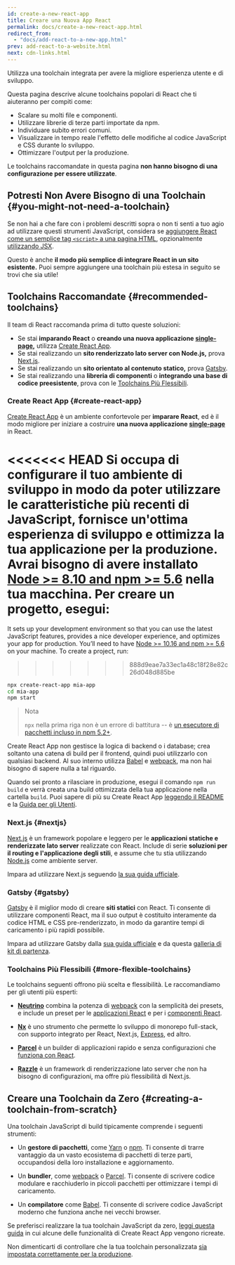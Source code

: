 ```yaml
---
id: create-a-new-react-app
title: Creare una Nuova App React
permalink: docs/create-a-new-react-app.html
redirect_from:
  - "docs/add-react-to-a-new-app.html"
prev: add-react-to-a-website.html
next: cdn-links.html
---
```


Utilizza una toolchain integrata per avere la migliore esperienza utente e di sviluppo.

Questa pagina descrive alcune toolchains popolari di React che ti aiuteranno per compiti come:

* Scalare su molti file e componenti.
* Utilizzare librerie di terze parti importate da npm.
* Individuare subito errori comuni.
* Visualizzare in tempo reale l'effetto delle modifiche al codice JavaScript e CSS durante lo sviluppo.
* Ottimizzare l'output per la produzione.

Le toolchains raccomandate in questa pagina **non hanno bisogno di una configurazione per essere utilizzate**.

## Potresti Non Avere Bisogno di una Toolchain {#you-might-not-need-a-toolchain}

Se non hai a che fare con i problemi descritti sopra o non ti senti a tuo agio ad utilizzare questi strumenti JavaScript, considera se [aggiungere React come un semplice tag `<script>` a una pagina HTML](/docs/add-react-to-a-website.html), opzionalmente [utilizzando JSX](/docs/add-react-to-a-website.html#optional-try-react-with-jsx).

Questo è anche **il modo più semplice di integrare React in un sito esistente.** Puoi sempre aggiungere una toolchain più estesa in seguito se trovi che sia utile!

## Toolchains Raccomandate {#recommended-toolchains}

Il team di React raccomanda prima di tutto queste soluzioni:

- Se stai **imparando React** o **creando una nuova applicazione [single-page](/docs/glossary.html#single-page-application),** utilizza [Create React App](#create-react-app).
- Se stai realizzando un **sito renderizzato lato server con Node.js,** prova [Next.js](#nextjs).
- Se stai realizzando un **sito orientato al contenuto statico,** prova [Gatsby](#gatsby).
- Se stai realizzando una **libreria di componenti** o **integrando una base di codice preesistente**, prova con le [Toolchains Più Flessibili](#more-flexible-toolchains).

### Create React App {#create-react-app}

[Create React App](https://github.com/facebookincubator/create-react-app) è un ambiente confortevole per **imparare React**, ed è il modo migliore per iniziare a costruire **una nuova applicazione [single-page](/docs/glossary.html#single-page-application)** in React.

<<<<<<< HEAD
Si occupa di configurare il tuo ambiente di sviluppo in modo da poter utilizzare le caratteristiche più recenti di JavaScript, fornisce un'ottima esperienza di sviluppo e ottimizza la tua applicazione per la produzione. Avrai bisogno di avere installato [Node >= 8.10 and npm >= 5.6](https://nodejs.org/en/) nella tua macchina. Per creare un progetto, esegui:
=======
It sets up your development environment so that you can use the latest JavaScript features, provides a nice developer experience, and optimizes your app for production. You’ll need to have [Node >= 10.16 and npm >= 5.6](https://nodejs.org/en/) on your machine. To create a project, run:
>>>>>>> 888d9eae7a33ec1a48c18f28e82c26d048d885be

```bash
npx create-react-app mia-app
cd mia-app
npm start
```

>Nota
>
>`npx` nella prima riga non è un errore di battitura -- è [un esecutore di pacchetti incluso in npm 5.2+](https://medium.com/@maybekatz/introducing-npx-an-npm-package-runner-55f7d4bd282b).

Create React App non gestisce la logica di backend o i database; crea soltanto una catena di build per il frontend, quindi puoi utilizzarlo con qualsiasi backend. Al suo interno utilizza [Babel](https://babeljs.io/) e [webpack](https://webpack.js.org/), ma non hai bisogno di sapere nulla a tal riguardo.

Quando sei pronto a rilasciare in produzione, esegui il comando `npm run build` e verrà creata una build ottimizzata della tua applicazione nella cartella `build`. Puoi sapere di più su Create React App [leggendo il README](https://github.com/facebookincubator/create-react-app#create-react-app--) e la [Guida per gli Utenti](https://facebook.github.io/create-react-app/).

### Next.js {#nextjs}

[Next.js](https://nextjs.org/) è un framework popolare e leggero per le **applicazioni statiche e renderizzate lato server** realizzate con React. Include di serie **soluzioni per il routing e l'applicazione degli stili**, e assume che tu stia utilizzando [Node.js](https://nodejs.org/) come ambiente server.

Impara ad utilizzare Next.js seguendo [la sua guida ufficiale](https://nextjs.org/learn/).

### Gatsby {#gatsby}

[Gatsby](https://www.gatsbyjs.org/) è il miglior modo di creare **siti statici** con React. Ti consente di utilizzare componenti React, ma il suo output è costituito interamente da codice HTML e CSS pre-renderizzato, in modo da garantire tempi di caricamento i più rapidi possibile.

Impara ad utilizzare Gatsby dalla [sua guida ufficiale](https://www.gatsbyjs.org/docs/) e da questa [galleria di kit di partenza](https://www.gatsbyjs.org/docs/gatsby-starters/).

### Toolchains Più Flessibili {#more-flexible-toolchains}

Le toolchains seguenti offrono più scelta e flessibilità. Le raccomandiamo per gli utenti più esperti:

- **[Neutrino](https://neutrinojs.org/)** combina la potenza di [webpack](https://webpack.js.org/) con la semplicità dei presets, e include un preset per le [applicazioni React](https://neutrinojs.org/packages/react/) e per i [componenti React](https://neutrinojs.org/packages/react-components/).

- **[Nx](https://nx.dev/react)** è uno strumento che permette lo sviluppo di monorepo full-stack, con supporto integrato per React, Next.js, [Express](https://expressjs.com/), ed altro.

- **[Parcel](https://parceljs.org/)** è un builder di applicazioni rapido e senza configurazioni che [funziona con React](https://parceljs.org/recipes.html#react).

- **[Razzle](https://github.com/jaredpalmer/razzle)** è un framework di renderizzazione lato server che non ha bisogno di configurazioni, ma offre più flessibilità di Next.js.

## Creare una Toolchain da Zero {#creating-a-toolchain-from-scratch}

Una toolchain JavaScript di build tipicamente comprende i seguenti strumenti:

* Un **gestore di pacchetti**, come [Yarn](https://yarnpkg.com/) o [npm](https://www.npmjs.com/). Ti consente di trarre vantaggio da un vasto ecosistema di pacchetti di terze parti, occupandosi della loro installazione e aggiornamento.

* Un **bundler**, come [webpack](https://webpack.js.org/) o [Parcel](https://parceljs.org/). Ti consente di scrivere codice modulare e racchiuderlo in piccoli pacchetti per ottimizzare i tempi di caricamento.

* Un **compilatore** come [Babel](https://babeljs.io/). Ti consente di scrivere codice JavaScript moderno che funziona anche nei vecchi browser.

Se preferisci realizzare la tua toolchain JavaScript da zero, [leggi questa guida](https://blog.usejournal.com/creating-a-react-app-from-scratch-f3c693b84658) in cui alcune delle funzionalità di Create React App vengono ricreate.

Non dimenticarti di controllare che la tua toolchain personalizzata [sia impostata correttamente per la produzione](/docs/optimizing-performance.html#use-the-production-build).
